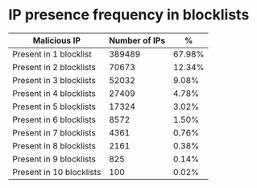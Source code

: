 # IP presence frequency in blocklists
| Malicious IP | Number of IPs | % |
|----|----|----|
| Present in 1 blocklist | 389489 | 67.98% |
| Present in 2 blocklists | 70673 | 12.34% |
| Present in 3 blocklists | 52032 | 9.08% |
| Present in 4 blocklists | 27409 | 4.78% |
| Present in 5 blocklists | 17324 | 3.02% |
| Present in 6 blocklists | 8572 | 1.50% |
| Present in 7 blocklists | 4361 | 0.76% |
| Present in 8 blocklists | 2161 | 0.38% |
| Present in 9 blocklists | 825 | 0.14% |
| Present in 10 blocklists | 100 | 0.02% |
